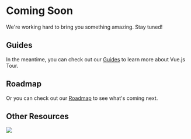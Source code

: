 # Coming Soon

We're working hard to bring you something amazing. Stay tuned!

## Guides
In the meantime, you can check out our [Guides](/guide/what-is-vuejs-tour) to learn more about Vue.js Tour.

## Roadmap
Or you can check out our [Roadmap](/guide/roadmap) to see what's coming next.

## Other Resources
![](https://www.icegif.com/wp-content/uploads/2021/11/icegif-530.gif)